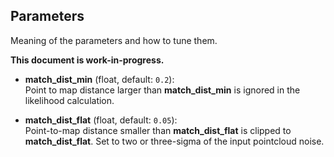 ## Parameters

Meaning of the parameters and how to tune them.

**This document is work-in-progress.**

- **match_dist_min** (float, default: `0.2`):\
    Point to map distance larger than **match_dist_min** is ignored in the likelihood calculation.
    
- **match_dist_flat** (float, default: `0.05`):\
    Point-to-map distance smaller than **match_dist_flat** is clipped to **match_dist_flat**. Set to two or three-sigma of the input pointcloud noise.
